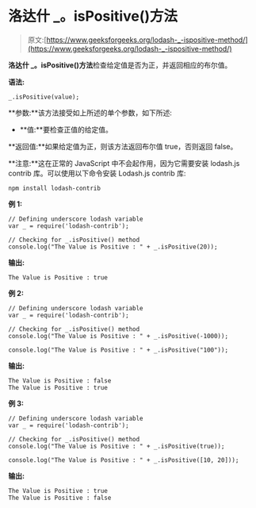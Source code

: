 # 洛达什 _。isPositive()方法

> 原文:[https://www.geeksforgeeks.org/lodash-_-ispositive-method/](https://www.geeksforgeeks.org/lodash-_-ispositive-method/)

**洛达什 _。isPositive()方法**检查给定值是否为正，并返回相应的布尔值。

**语法:**

```
_.isPositive(value);
```

**参数:**该方法接受如上所述的单个参数，如下所述:

*   **值:**要检查正值的给定值。

**返回值:**如果给定值为正，则该方法返回布尔值 true，否则返回 false。

**注意:**这在正常的 JavaScript 中不会起作用，因为它需要安装 lodash.js contrib 库。可以使用以下命令安装 Lodash.js contrib 库:

```
npm install lodash-contrib
```

**例 1:**

```
// Defining underscore lodash variable 
var _ = require('lodash-contrib'); 

// Checking for _.isPositive() method 
console.log("The Value is Positive : " + _.isPositive(20));
```

**输出:**

```
The Value is Positive : true
```

**例 2:**

```
// Defining underscore lodash variable 
var _ = require('lodash-contrib'); 

// Checking for _.isPositive() method 
console.log("The Value is Positive : " + _.isPositive(-1000));

console.log("The Value is Positive : " + _.isPositive("100"));
```

**输出:**

```
The Value is Positive : false
The Value is Positive : true
```

**例 3:**

```
// Defining underscore lodash variable 
var _ = require('lodash-contrib'); 

// Checking for _.isPositive() method 
console.log("The Value is Positive : " + _.isPositive(true));

console.log("The Value is Positive : " + _.isPositive([10, 20]));
```

**输出:**

```
The Value is Positive : true
The Value is Positive : false
```